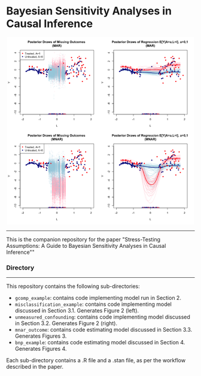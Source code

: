 # Bayesian Sensitivity Analyses in Causal Inference

<p align="center">
  <img src="/mnar_outcome/bnp_example.png" width="500" />
</p>

---

This is the companion repository for the paper "Stress-Testing Assumptions: A Guide to Bayesian Sensitivity Analyses in Causal Inference""

### Directory

---
This repository contains the following sub-directories:
- `gcomp_example`: contains code implementing model run in Section 2.
- `misclassification_example`: contains code implementing model discussed in Section 3.1. Generates Figure 2 (left).
- `unmeasured_confounding`: contains code implementing model discussed in Section 3.2. Generates Figure 2 (right).
- `mnar_outcome`: contains code estimating model discussed in Section 3.3. Generates Figures 3.
- `bnp_example`: contains code estimating model discussed in Section 4. Generates Figures 4.

Each sub-directory contains a .R file and a .stan file, as per the workflow described in the paper.